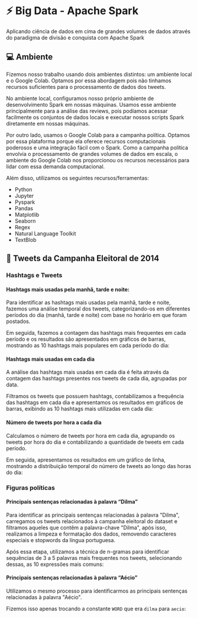 
# ⚡ Big Data - Apache Spark

Aplicando ciência de dados em cima de grandes volumes de dados através do paradigma de divisão e conquista com Apache Spark




## 💻 Ambiente

Fizemos nosso trabalho usando dois ambientes distintos: um ambiente local e o Google Colab. Optamos por essa abordagem pois não tinhamos recursos suficientes para o processamento de dados dos tweets.

No ambiente local, configuramos nosso próprio ambiente de desenvolvimento Spark em nossas máquinas. Usamos esse ambiente principalmente para a análise das reviews, pois podíamos acessar facilmente os conjuntos de dados locais e executar nossos scripts Spark diretamente em nossas máquinas.

Por outro lado, usamos o Google Colab para a campanha política. Optamos por essa plataforma porque ela oferece recursos computacionais poderosos e uma integração fácil com o Spark. Como a campanha política envolvia o processamento de grandes volumes de dados em escala, o ambiente do Google Colab nos proporcionou os recursos necessários para lidar com essa demanda computacional.

Além disso, utilizamos os seguintes recursos/ferramentas:
 - Python
 - Jupyter
 - Pyspark
 - Pandas
 - Matplotlib
 - Seaborn
 - Regex
 - Natural Language Toolkit
 - TextBlob

## 🐤 Tweets da Campanha Eleitoral de 2014

### Hashtags e Tweets

#### Hashtags mais usadas pela manhã, tarde e noite:
Para identificar as hashtags mais usadas pela manhã, tarde e noite, fazemos uma análise temporal dos tweets, categorizando-os em diferentes períodos do dia (manhã, tarde e noite) com base no horário em que foram postados. 

Em seguida, fazemos a contagem das hashtags mais frequentes em cada período e os resultados são apresentados em gráficos de barras, mostrando as 10 hashtags mais populares em cada período do dia:

#### Hashtags mais usadas em cada dia
A análise das hashtags mais usadas em cada dia é feita através da contagem das hashtags presentes nos tweets de cada dia, agrupadas por data. 

Filtramos os tweets que possuem hashtags, contabilizamos a frequência das hashtags em cada dia e apresentamos os resultados em gráficos de barras, exibindo as 10 hashtags mais utilizadas em cada dia:

#### Número de tweets por hora a cada dia
Calculamos o número de tweets por hora em cada dia, agrupando os tweets por hora do dia e contabilizando a quantidade de tweets em cada período. 

Em seguida, apresentamos os resultados em um gráfico de linha, mostrando a distribuição temporal do número de tweets ao longo das horas do dia:

### Figuras políticas

#### Principais sentenças relacionadas à palavra “Dilma”
Para identificar as principais sentenças relacionadas à palavra "Dilma", carregamos os tweets relacionados à campanha eleitoral do dataset e filtramos aqueles que contêm a palavra-chave "Dilma", após isso, realizamos a limpeza e formatação dos dados, removendo caracteres especiais e stopwords da língua portuguesa. 

Após essa etapa, utilizamos a técnica de n-gramas para identificar sequências de 3 a 5 palavras mais frequentes nos tweets, selecionando dessas, as 10 expressões mais comuns:

#### Principais sentenças relacionadas à palavra “Aécio”
Utilizamos o mesmo processo para identificarmos as principais sentenças relacionadas à palavra "Aécio".

Fizemos isso apenas trocando a constante `WORD` que era `dilma` para `aecio`: